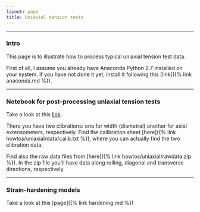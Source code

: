 ```yaml
---
layout: page
title: Uniaxial tension tests
---
```


-------------------------------------------
### Intro

This page is to illustrate how to process typical uniaxial tension test data.

First of all, I assume you already have Anaconda Python 2.7 installed on your system.
If you have not done it yet, install it following this [link]({% link anaconda.md %}).

-------------------------------------------
### Notebook for post-processing uniaxial tension tests

Take a look at this [link](https://github.com/youngung/plasticity_lecture/blob/master/ipynb/02_Uniaxial_tension_test_data_analysis.ipynb).

There you have two clibrations: one for width (diametral) another for axial extensometers, respectively.
Find the calibration sheet [here]({% link howtos/uniaxial/data/calib.txt %}), where you can actually find the two clibration data.

Find also the raw data files from [here]({% link howtos/uniaxial/rawdata.zip %}). In the zip file you'll have data along rolling, diagonal and transverse directions, respectively.

-------------------------------------------
### Strain-hardening models

Take a look at this [page]({% link hardening.md %})
